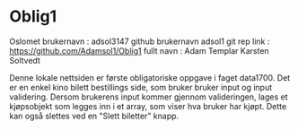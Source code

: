 # Oblig1
Oslomet brukernavn : adsol3147
github brukernavn adsol1
git rep link : https://github.com/Adamsol1/Oblig1
fullt navn : Adam Templar Karsten Soltvedt

Denne lokale nettsiden er første obligatoriske oppgave i faget data1700. 
Det er en enkel kino bilett bestillings side, som bruker bruker input og input validering. Dersom brukerens input kommer gjennom valideringen,  lages et kjøpsobjekt som legges inn i et array, som viser hva bruker har kjøpt. Dette kan også slettes ved en "Slett biletter" knapp. 
